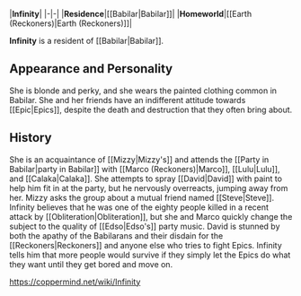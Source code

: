 |**Infinity**|
|-|-|
|**Residence**|[[Babilar\|Babilar]]|
|**Homeworld**|[[Earth (Reckoners)\|Earth (Reckoners)]]|

**Infinity** is a resident of [[Babilar\|Babilar]].

## Appearance and Personality
She is blonde and perky, and she wears the painted clothing common in Babilar. She and her friends have an indifferent attitude towards [[Epic\|Epics]], despite the death and destruction that they often bring about.

## History
She is an acquaintance of [[Mizzy\|Mizzy's]] and attends the [[Party in Babilar\|party in Babilar]] with [[Marco (Reckoners)\|Marco]], [[Lulu\|Lulu]], and [[Calaka\|Calaka]]. She attempts to spray [[David\|David]] with paint to help him fit in at the party, but he nervously overreacts, jumping away from her.
Mizzy asks the group about a mutual friend named [[Steve\|Steve]]. Infinity believes that he was one of the eighty people killed in a recent attack by [[Obliteration\|Obliteration]], but she and Marco quickly change the subject to the quality of [[Edso\|Edso's]] party music. David is stunned by both the apathy of the Babilarans and their disdain for the [[Reckoners\|Reckoners]] and anyone else who tries to fight Epics. Infinity tells him that more people would survive if they simply let the Epics do what they want until they get bored and move on.



https://coppermind.net/wiki/Infinity